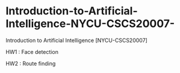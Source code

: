 # Introduction-to-Artificial-Intelligence-NYCU-CSCS20007-
Introduction to Artificial Intelligence [NYCU-CSCS20007]

HW1 : Face detection

HW2 : Route finding
